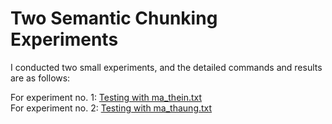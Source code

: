 # Two Semantic Chunking Experiments

I conducted two small experiments, and the detailed commands and results are as follows:  

For experiment no. 1: [Testing with ma_thein.txt](https://github.com/ye-kyaw-thu/NgaPi/blob/main/test/test_run_with_ma_thein.md)  
For experiment no. 2: [Testing with ma_thaung.txt](https://github.com/ye-kyaw-thu/NgaPi/blob/main/test/test_run_with_ma_thaung.md)  
